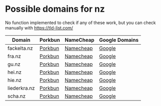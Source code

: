 # Possible domains for nz

No function implemented to check if any of these work, but you can check manually with https://tld-list.com/

| Domain | Porkbun | NameCheap | Google Domains |
|---|---|---|---|
| fackelta.nz | [Porkbun](https://porkbun.com/checkout/search?prb=e814663da1&tlds=&idnLanguage=&search=search&q=fackelta.nz) | [Namecheap](https://www.namecheap.com/domains/registration/results/?domain=fackelta.nz) | [Google](https://domains.google.com/registrar/search?searchTerm=fackelta.nz) |
| fra.nz | [Porkbun](https://porkbun.com/checkout/search?prb=e814663da1&tlds=&idnLanguage=&search=search&q=fra.nz) | [Namecheap](https://www.namecheap.com/domains/registration/results/?domain=fra.nz) | [Google](https://domains.google.com/registrar/search?searchTerm=fra.nz) |
| gu.nz | [Porkbun](https://porkbun.com/checkout/search?prb=e814663da1&tlds=&idnLanguage=&search=search&q=gu.nz) | [Namecheap](https://www.namecheap.com/domains/registration/results/?domain=gu.nz) | [Google](https://domains.google.com/registrar/search?searchTerm=gu.nz) |
| hei.nz | [Porkbun](https://porkbun.com/checkout/search?prb=e814663da1&tlds=&idnLanguage=&search=search&q=hei.nz) | [Namecheap](https://www.namecheap.com/domains/registration/results/?domain=hei.nz) | [Google](https://domains.google.com/registrar/search?searchTerm=hei.nz) |
| hie.nz | [Porkbun](https://porkbun.com/checkout/search?prb=e814663da1&tlds=&idnLanguage=&search=search&q=hie.nz) | [Namecheap](https://www.namecheap.com/domains/registration/results/?domain=hie.nz) | [Google](https://domains.google.com/registrar/search?searchTerm=hie.nz) |
| liederkra.nz | [Porkbun](https://porkbun.com/checkout/search?prb=e814663da1&tlds=&idnLanguage=&search=search&q=liederkra.nz) | [Namecheap](https://www.namecheap.com/domains/registration/results/?domain=liederkra.nz) | [Google](https://domains.google.com/registrar/search?searchTerm=liederkra.nz) |
| scha.nz | [Porkbun](https://porkbun.com/checkout/search?prb=e814663da1&tlds=&idnLanguage=&search=search&q=scha.nz) | [Namecheap](https://www.namecheap.com/domains/registration/results/?domain=scha.nz) | [Google](https://domains.google.com/registrar/search?searchTerm=scha.nz) |

